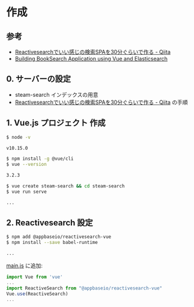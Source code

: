 # 作成

## 参考

- [Reactivesearchでいい感じの検索SPAを30分ぐらいで作る - Qiita](https://qiita.com/j-yama/items/546f6b7605c9e71d0454)
- [Building BookSearch Application using Vue and Elasticsearch](https://medium.appbase.io/building-booksearch-application-using-vue-and-elasticsearch-a39615f4d6b3)

## 0. サーバーの設定

- steam-search インデックスの用意
- [Reactivesearchでいい感じの検索SPAを30分ぐらいで作る - Qiita](https://qiita.com/j-yama/items/546f6b7605c9e71d0454) の手順

## 1. Vue.js プロジェクト 作成

~~~bash
$ node -v

v10.15.0
~~~

~~~bash
$ npm install -g @vue/cli
$ vue --version

3.2.3
~~~

~~~bash
$ vue create steam-search && cd steam-search
$ vue run serve

...
~~~

## 2. Reactivesearch 設定

~~~bash
$ npm add @appbaseio/reactivesearch-vue
$ npm install --save babel-runtime

...
~~~

[main.js](../blob/master/src/main.js) に追加:

~~~js
import Vue from 'vue'
...
import ReactiveSearch from "@appbaseio/reactivesearch-vue"
Vue.use(ReactiveSearch)
...
~~~
